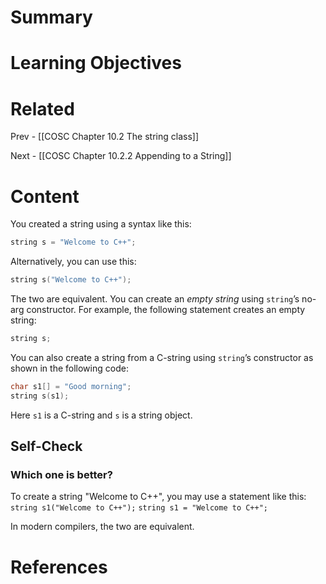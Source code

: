 # Summary

# Learning Objectives

# Related
Prev - [[COSC Chapter 10.2 The string class]]

Next - [[COSC Chapter 10.2.2 Appending to a String]]
# Content
You created a string using a syntax like this:
```cpp
string s = "Welcome to C++"; 
```

Alternatively, you can use this:
```cpp
string s("Welcome to C++"); 
```

The two are equivalent. You can create an _empty string_ using `string`’s no-arg constructor. For example, the following statement creates an empty string:
```cpp
string s; 
```

You can also create a string from a C-string using `string`’s constructor as shown in the following code:
```cpp
char s1[] = "Good morning"; 
string s(s1); 
```

Here `s1` is a C-string and `s` is a string object.
## Self-Check
### Which one is better?
To create a string "Welcome to C++", you may use a statement like this:
`string s1("Welcome to C++");`
`string s1 = "Welcome to C++";`

In modern compilers, the two are equivalent.
# References
